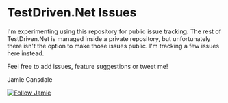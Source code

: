 # TestDriven.Net Issues

I'm experimenting using this repository for public issue tracking. The rest of TestDriven.Net is managed inside a private repository, but unfortunately there isn't the option to make those issues public. I'm tracking a few issues here instead.

Feel free to add issues, feature suggestions or tweet me!

Jamie Cansdale

[![Follow Jamie](https://img.shields.io/twitter/follow/jcansdale.svg?style=social)](https://twitter.com/jcansdale)
